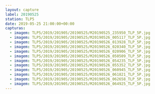 ```yaml
---
layout: capture
label: 20190525
station: TLP5
date: 2019-05-25 21:00:00+00:00
capturas:
  - imagem: TLP5/2019/201905/20190525/M20190525_235950_TLP_5P.jpg
  - imagem: TLP5/2019/201905/20190525/M20190526_005117_TLP_5P.jpg
  - imagem: TLP5/2019/201905/20190525/M20190526_013928_TLP_5P.jpg
  - imagem: TLP5/2019/201905/20190525/M20190526_020340_TLP_5P.jpg
  - imagem: TLP5/2019/201905/20190525/M20190526_020906_TLP_5P.jpg
  - imagem: TLP5/2019/201905/20190525/M20190526_050509_TLP_5P.jpg
  - imagem: TLP5/2019/201905/20190525/M20190526_054235_TLP_5P.jpg
  - imagem: TLP5/2019/201905/20190525/M20190526_055352_TLP_5P.jpg
  - imagem: TLP5/2019/201905/20190525/M20190526_060945_TLP_5P.jpg
  - imagem: TLP5/2019/201905/20190525/M20190526_061821_TLP_5P.jpg
  - imagem: TLP5/2019/201905/20190525/M20190526_062658_TLP_5P.jpg
  - imagem: TLP5/2019/201905/20190525/M20190526_064925_TLP_5P.jpg
---
```

